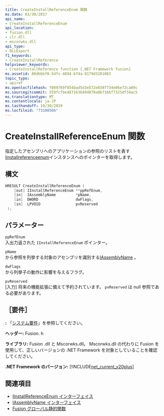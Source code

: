 ```yaml
---
title: CreateInstallReferenceEnum 関数
ms.date: 03/30/2017
api_name:
- CreateInstallReferenceEnum
api_location:
- fusion.dll
- clr.dll
- mscorwks.dll
api_type:
- DLLExport
f1_keywords:
- CreateInstallReference
helpviewer_keywords:
- CreateInstallReference function [.NET Framework fusion]
ms.assetid: 80dbbbf8-54fc-4894-b74a-0179d3201083
topic_type:
- apiref
ms.openlocfilehash: f089769f854bad5d3e572e0307734e06e72ca89c
ms.sourcegitcommit: 559fcfbe4871636494870a8b716bf7325df34ac5
ms.translationtype: MT
ms.contentlocale: ja-JP
ms.lasthandoff: 10/30/2019
ms.locfileid: "73108566"
---
```

# <a name="createinstallreferenceenum-function"></a>CreateInstallReferenceEnum 関数
指定したアセンブリへのアプリケーションの参照のリストを表す[Iinstallreferenceenum](iinstallreferenceenum-interface.md)インスタンスへのポインターを取得します。  
  
## <a name="syntax"></a>構文  
  
```cpp  
HRESULT CreateInstallReferenceEnum (  
    [out] IInstallReferenceEnum **ppRefEnum,  
    [in]  IAssemblyName         *pName,  
    [in]  DWORD                 dwFlags,  
    [in]  LPVOID                pvReserved  
 );  
```  
  
## <a name="parameters"></a>パラメーター  
 `ppRefEnum`  
 入出力返された `IInstallReferenceEnum` ポインター。  
  
 `pName`  
 から参照を列挙する対象のアセンブリを識別する[IAssemblyName](iassemblyname-interface.md) 。  
  
 `dwFlags`  
 から列挙子の動作に影響を与えるフラグ。  
  
 `pvReserved`  
 [入力] 将来の機能拡張に備えて予約されています。 `pvReserved` は null 参照である必要があります。  
  
## <a name="requirements"></a>［要件］  
 **:** 「[システム要件](../../get-started/system-requirements.md)」を参照してください。  
  
 **ヘッダー:** Fusion. h  
  
 **ライブラリ:** Fusion .dll と Mscorwks.dll。 Mscorwks.dll の代わりに Fusion を使用して、正しいバージョンの .NET Framework を対象としていることを確認してください。  
  
 **.NET Framework のバージョン:** [!INCLUDE[net_current_v20plus](../../../../includes/net-current-v20plus-md.md)]  
  
## <a name="see-also"></a>関連項目

- [IInstallReferenceEnum インターフェイス](iinstallreferenceenum-interface.md)
- [IAssemblyName インターフェイス](iassemblyname-interface.md)
- [Fusion グローバル静的関数](fusion-global-static-functions.md)

